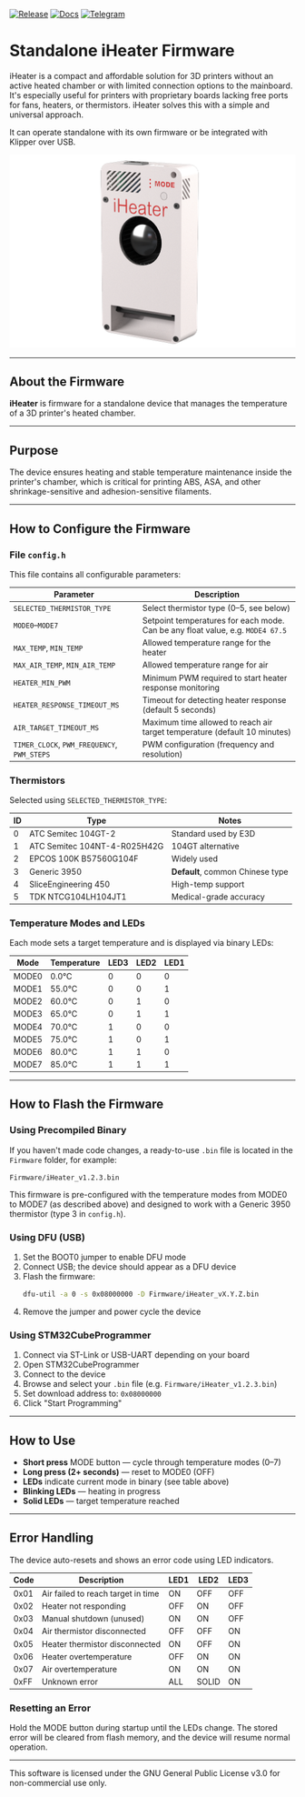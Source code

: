 [![Release](https://img.shields.io/github/v/release/pavluchenkor/iHeater-Standalone-Firmware?include_prereleases&label=latest)](https://github.com/pavluchenkor/iHeater-Standalone-Firmware/releases)
[![Docs](https://img.shields.io/badge/docs-view--online-green?logo=readthedocs)](https://docs.idryer.org/iHeater/README_ru/)
[![Telegram](https://img.shields.io/badge/Telegram-Join%20Chat-blue?logo=telegram)](https://t.me/iDryer)


# Standalone iHeater Firmware

iHeater is a compact and affordable solution for 3D printers without an active heated chamber or with limited connection options to the mainboard. It's especially useful for printers with proprietary boards lacking free ports for fans, heaters, or thermistors. iHeater solves this with a simple and universal approach.

It can operate standalone with its own firmware or be integrated with Klipper over USB.

![iHeater](imgweb/iHeater.png)

---

## About the Firmware

**iHeater** is firmware for a standalone device that manages the temperature of a 3D printer's heated chamber.

---

## Purpose

The device ensures heating and stable temperature maintenance inside the printer's chamber, which is critical for printing ABS, ASA, and other shrinkage-sensitive and adhesion-sensitive filaments.

---

## How to Configure the Firmware

### File `config.h`

This file contains all configurable parameters:

| Parameter                                 | Description                                                                                   |
| ----------------------------------------- | --------------------------------------------------------------------------------------------- |
| `SELECTED_THERMISTOR_TYPE`                | Select thermistor type (0–5, see below)                                                       |
| `MODE0`–`MODE7`                           | Setpoint temperatures for each mode. Can be any float value, e.g. `MODE4 67.5`                |
| `MAX_TEMP`, `MIN_TEMP`                    | Allowed temperature range for the heater                                                      |
| `MAX_AIR_TEMP`, `MIN_AIR_TEMP`            | Allowed temperature range for air                                                             |
| `HEATER_MIN_PWM`                          | Minimum PWM required to start heater response monitoring                                      |
| `HEATER_RESPONSE_TIMEOUT_MS`              | Timeout for detecting heater response (default 5 seconds)                                     |
| `AIR_TARGET_TIMEOUT_MS`                   | Maximum time allowed to reach air target temperature (default 10 minutes)                    |
| `TIMER_CLOCK`, `PWM_FREQUENCY`, `PWM_STEPS` | PWM configuration (frequency and resolution)                                                |

### Thermistors

Selected using `SELECTED_THERMISTOR_TYPE`:

| ID | Type                          | Notes                              |
|----|-------------------------------|-------------------------------------|
| 0  | ATC Semitec 104GT-2           | Standard used by E3D                |
| 1  | ATC Semitec 104NT-4-R025H42G  | 104GT alternative                   |
| 2  | EPCOS 100K B57560G104F        | Widely used                         |
| 3  | Generic 3950                  | **Default**, common Chinese type    |
| 4  | SliceEngineering 450          | High-temp support                   |
| 5  | TDK NTCG104LH104JT1           | Medical-grade accuracy              |

### Temperature Modes and LEDs

Each mode sets a target temperature and is displayed via binary LEDs:

| Mode   | Temperature | LED3 | LED2 | LED1 |
|--------|-------------|------|------|------|
| MODE0  | 0.0°C       | 0    | 0    | 0    |
| MODE1  | 55.0°C      | 0    | 0    | 1    |
| MODE2  | 60.0°C      | 0    | 1    | 0    |
| MODE3  | 65.0°C      | 0    | 1    | 1    |
| MODE4  | 70.0°C      | 1    | 0    | 0    |
| MODE5  | 75.0°C      | 1    | 0    | 1    |
| MODE6  | 80.0°C      | 1    | 1    | 0    |
| MODE7  | 85.0°C      | 1    | 1    | 1    |

---

## How to Flash the Firmware

### Using Precompiled Binary

If you haven't made code changes, a ready-to-use `.bin` file is located in the `Firmware` folder, for example:

```
Firmware/iHeater_v1.2.3.bin
```

This firmware is pre-configured with the temperature modes from MODE0 to MODE7 (as described above) and designed to work with a Generic 3950 thermistor (type 3 in `config.h`).

### Using DFU (USB)

1. Set the BOOT0 jumper to enable DFU mode
2. Connect USB; the device should appear as a DFU device
3. Flash the firmware:
   ```bash
   dfu-util -a 0 -s 0x08000000 -D Firmware/iHeater_vX.Y.Z.bin
   ```
4. Remove the jumper and power cycle the device

### Using STM32CubeProgrammer

1. Connect via ST-Link or USB-UART depending on your board
2. Open STM32CubeProgrammer
3. Connect to the device
4. Browse and select your `.bin` file (e.g. `Firmware/iHeater_v1.2.3.bin`)
5. Set download address to: `0x08000000`
6. Click "Start Programming"

---

## How to Use

- **Short press** MODE button — cycle through temperature modes (0–7)
- **Long press (2+ seconds)** — reset to MODE0 (OFF)
- **LEDs** indicate current mode in binary (see table above)
- **Blinking LEDs** — heating in progress
- **Solid LEDs** — target temperature reached

---

## Error Handling

The device auto-resets and shows an error code using LED indicators.

| Code  | Description                               | LED1 | LED2 | LED3  |
|-------|-------------------------------------------|------|------|-------|
| 0x01  | Air failed to reach target in time        | ON   | OFF  | OFF   |
| 0x02  | Heater not responding                     | OFF  | ON   | OFF   |
| 0x03  | Manual shutdown (unused)                  | ON   | ON   | OFF   |
| 0x04  | Air thermistor disconnected                | OFF  | OFF  | ON    |
| 0x05  | Heater thermistor disconnected             | ON   | OFF  | ON    |
| 0x06  | Heater overtemperature                     | OFF  | ON   | ON    |
| 0x07  | Air overtemperature                        | ON   | ON   | ON    |
| 0xFF  | Unknown error                              | ALL  | SOLID| ON    |

### Resetting an Error

Hold the MODE button during startup until the LEDs change. The stored error will be cleared from flash memory, and the device will resume normal operation.

---

This software is licensed under the GNU General Public License v3.0 for non-commercial use only.